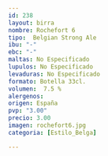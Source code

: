 ```yaml
---
id: 238
layout: birra
nombre: Rochefort 6
tipo:  Belgian Strong Ale
ibu: "-"
ebc: "-"
maltas: No Especificado
lupulos: No Especificado
levaduras: No Especificado
formato: Botella 33cl.
volumen:  7.5 %
alergenos: 
origen: España
pvp: "3.00"
precio: 3.00
imagen: rochefort6.jpg
categoria: [Estilo_Belga]

---
```


